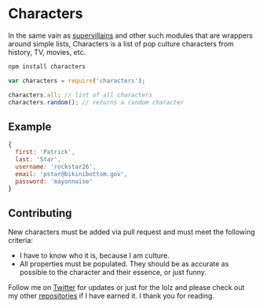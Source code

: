 # Characters

In the same vain as [supervillains](https://github.com/sindresorhus/supervillains) and other such modules that are wrappers around simple lists, Characters is a list of pop culture characters from history, TV, movies, etc.

```bash
npm install characters
```

```js
var characters = require('characters');

characters.all; // list of all characters
characters.random(); // returns a random character
```

## Example

```js
{
  first: 'Patrick',
  last: 'Star',
  username: 'rockstar26',
  email: 'pstar@bikinibottom.gov',
  password: 'mayonnaise'
}
```

## Contributing

New characters must be added via pull request and must meet the following criteria:

- I have to know who it is, because I am culture.
- All properties must be populated. They should be as accurate as possible to the character and their essence, or just funny.

Follow me on [Twitter](https://twitter.com/ndrejewski) for updates or just for the lolz and please check out my other [repositories](https://github.com/andrejewski) if I have earned it. I thank you for reading.

